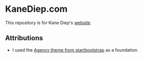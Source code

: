 # KaneDiep.com

This repository is for Kane Diep's [website](#).


## Attributions
- I used the [Agency theme from startbootstrap](https://github.com/BlackrockDigital/startbootstrap-agency.git) as a foundation.